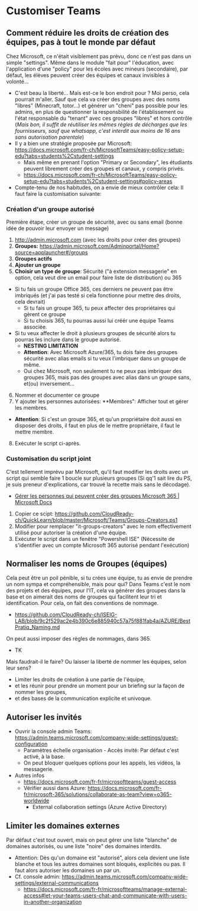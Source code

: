# Customiser Teams 
## Comment réduire les droits de création des équipes, pas à tout le monde par défaut
Chez Microsoft, ce n'était visiblement pas prévu, donc ce n'est pas dans un simple "settings". Même dans le module "fait pour" l'éducation, avec l'application d'une "policy" pour les écoles avec mineurs (secondaire), par défaut, les élèves peuvent créer des équipes et canaux invisibles à volonté...
* C'est beau la liberté... Mais est-ce le bon endroit pour ? Moi perso, cela pourrait m'aller. Sauf que cela va créer des groupes avec des noms "libres" (Minecraft, totor...) et générer un "cheni" pas possible pour les admins, en plus de questionner la responsbilité de l'établissement ou l'état responsable du "tenant" avec ces groupes "libres" et hors contrôle (*Mais bon, il suffit de réutiliser les mêmes règles de décharges que les fournisseurs, sauf que whatsapp, c'est interdit aux moins de 16 ans sans autorisation parentale*)
* Il y a bien une stratégie proposée par Microsoft: https://docs.microsoft.com/fr-ch/MicrosoftTeams/easy-policy-setup-edu?tabs=students%2Cstudent-settings
  * Mais même en prenant l'option "Primary or Secondary", les étudiants peuvent librement créer des groupes et canaux, y compris privés.
  * https://docs.microsoft.com/fr-ch/MicrosoftTeams/easy-policy-setup-edu?tabs=students%2Cstudent-settings#policy-areas
* Compte-tenu de nos habitudes, on a envie de mieux contrôler cela: Il faut faire la customisation suivante:

### Création d'un groupe autorisé
Première étape, créer un groupe de sécurité, avec ou sans email (bonne idée de pouvoir leur envoyer un message)
1. http://admin.microsoft.com (avec les droits pour créer des groupes)
2. **Groupes:** https://admin.microsoft.com/Adminportal/Home?source=applauncher#/groups
3. **Groupes actifs**
4. **Ajouter un groupe**
5. **Choisir un type de groupe**: Sécurité ("à extension messagerie" en option, cela veut dire un email pour faire liste de distribution) ou 365
* Si tu fais un groupe Office 365, ces derniers ne peuvent pas être imbriqués (et j'ai pas testé si cela fonctionne pour mettre des droits, cela devrait)
  * Si tu fais un groupe 365, tu peux affecter des propriétaires qui gèrent ce groupe
  * Si tu choisis 365, tu pourras aussi lui créér une équipe Teams associée.
* Si tu veux affecter le droit à plusieurs groupes de sécurité alors tu pourras les inclure dans le groupe autorisé.
  * **NESTING LIMITATION**
  * **Attention**: Avec Microsoft Azure/365, tu dois faire des groupes sécurité avec alias emails si tu veux l'imbriquer dans un groupe de même.
  * Oui chez Microsoft, non seulement tu ne peux pas imbriquer des groupes 365, mais pas des groupes avec alias dans un groupe sans, et(ou) inversement...
6. Nommer et documenter ce groupe
7. Y ajouter les personnes autorisées: **Membres": Afficher tout et gérer les membres.
  * **Attention**: Si c'est un groupe 365, et qu'un propriétaire doit aussi en disposer des droits, il faut en plus de le mettre propriétaire, il faut le mettre membre.
8. Exécuter le script ci-après.

### Customisation du script joint
C'est tellement imprévu par Microsoft, qu'il faut modifier les droits avec un script qui semble faire 1 boucle sur plusieurs groupes (Si qq'1 sait lire du PS, je suis preneur d'explications, car trouvé la recette mais sans le décodage).
* [Gérer les personnes qui peuvent créer des groupes Microsoft 365 | Microsoft Docs](https://docs.microsoft.com/fr-fr/microsoft-365/solutions/manage-creation-of-groups?view=o365-worldwide)
1. Copier ce scipt: https://github.com/CloudReady-ch/QuickLearn/blob/master/Microsoft/Teams/Groups-Creators.ps1
2. Modifier pour remplacer "it-groups-creators" avec le nom effectivement utilisé pour autoriser la création d'une équipe.
3. Exécuter le script dans un fenêtre "Powershell ISE" (Nécessite de s'identifier avec un compte Microsoft 365 autorisé pendant l'exécution)

## Normaliser les noms de Groupes (équipes)
Cela peut être un poil pénible, si tu crées une équipe, tu as envie de prendre un nom sympa et compréhensible, mais pour qui? Dans Teams c'est le nom des projets et des équipes, pour l'IT, cela va générer des groupes dans la base et on aimerait des noms de groupes qui facilitent leur tri et identification. Pour cela, on fait des conventions de nommage.
* https://github.com/CloudReady-ch/ISEIG-LAB/blob/9c2f529ac2e4b390c6e885940c57a75f881fab4a/AZURE/BestPratiq_Naming.md

On peut aussi imposer des règles de nommages, dans 365.
* TK

Mais faudrait-il le faire? Ou laisser la liberté de nommer les équipes, selon leur sens? 
* Limiter les droits de création à une partie de l'équipe, 
* et les réunir pour prendre un moment pour un briefing sur la façon de nommer les groupes, 
* et des bases de la communication explicite et univoque.

## Autoriser les invités
* Ouvrir la console admin Teams: https://admin.teams.microsoft.com/company-wide-settings/guest-configuration
  * Paramètres échelle organisation - Accès invité: Par défaut c'est activé, à la base.
  * On peut bloquer quelques options pour les appels, les vidéos, la messagerie.
* Autres infos
  * https://docs.microsoft.com/fr-fr/microsoftteams/guest-access
  * Vérifier aussi dans Azure: https://docs.microsoft.com/fr-fr/microsoft-365/solutions/collaborate-as-team?view=o365-worldwide
    * External collaboration settings (Azure Active Directory)

## Limiter les domaines externes
Par défaut c'est tout ouvert, mais on peut gérer une liste "blanche" de domaines autorisés, ou une liste "noire" des domaines interdits.
* Attention: Dès qu'un domaine est "autorisé", alors cela devient une liste blanche et tous les autres domaines sont bloqués, explicités ou pas. Il faut alors autoriser les domaines un par un.
* Cf. console admin: https://admin.teams.microsoft.com/company-wide-settings/external-communications
  * https://docs.microsoft.com/fr-fr/microsoftteams/manage-external-access#let-your-teams-users-chat-and-communicate-with-users-in-another-organization

